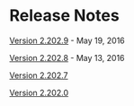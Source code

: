 # Release Notes #

[Version 2.202.9](2_202_9.html)  - May 19, 2016

[Version 2.202.8](2_202_8.html)  - May 13, 2016

[Version 2.202.7](2_202_7.html)

[Version 2.202.0](202_0.html)